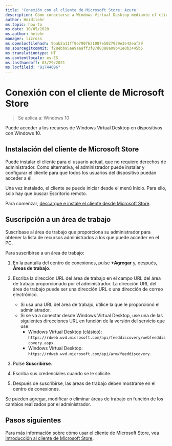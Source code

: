 ```yaml
---
title: 'Conexión con el cliente de Microsoft Store: Azure'
description: Cómo conectarse a Windows Virtual Desktop mediante el cliente de Microsoft Store.
author: Heidilohr
ms.topic: how-to
ms.date: 10/05/2020
ms.author: helohr
manager: lizross
ms.openlocfilehash: 9bab2a11ff9e7907621087e5027929e3e42eaf29
ms.sourcegitcommit: f28ebb95ae9aaaff3f87d8388a09b41e0b3445b5
ms.translationtype: HT
ms.contentlocale: es-ES
ms.lasthandoff: 03/29/2021
ms.locfileid: "91744696"
---
```

# <a name="connect-with-the-microsoft-store-client"></a>Conexión con el cliente de Microsoft Store

>Se aplica a: Windows 10

Puede acceder a los recursos de Windows Virtual Desktop en dispositivos con Windows 10.

## <a name="install-the-microsoft-store-client"></a>Instalación del cliente de Microsoft Store

Puede instalar el cliente para el usuario actual, que no requiere derechos de administrador. Como alternativa, el administrador puede instalar y configurar el cliente para que todos los usuarios del dispositivo puedan acceder a él.

Una vez instalado, el cliente se puede iniciar desde el menú Inicio. Para ello, solo hay que buscar Escritorio remoto.

Para comenzar, [descargue e instale el cliente desde Microsoft Store](https://www.microsoft.com/store/productId/9WZDNCRFJ3PS).

## <a name="subscribe-to-a-workspace"></a>Suscripción a un área de trabajo

Suscríbase al área de trabajo que proporciona su administrador para obtener la lista de recursos administrados a los que puede acceder en el PC.

Para suscribirse a un área de trabajo:

1. En la pantalla del centro de conexiones, pulse **+Agregar** y, después, **Áreas de trabajo**.
2. Escriba la dirección URL del área de trabajo en el campo URL del área de trabajo proporcionado por el administrador. La dirección URL del área de trabajo puede ser una dirección URL o una dirección de correo electrónico.
   
   - Si usa una URL del área de trabajo, utilice la que le proporcionó el administrador.
   - Si se va a conectar desde Windows Virtual Desktop, use una de las siguientes direcciones URL en función de la versión del servicio que use:
       - Windows Virtual Desktop (clásico): `https://rdweb.wvd.microsoft.com/api/feeddiscovery/webfeeddiscovery.aspx`.
       - Windows Virtual Desktop: `https://rdweb.wvd.microsoft.com/api/arm/feeddiscovery`.
  
3. Pulse **Suscribirse**.
4. Escriba sus credenciales cuando se le solicite.
5. Después de suscribirse, las áreas de trabajo deben mostrarse en el centro de conexiones.

Se pueden agregar, modificar o eliminar áreas de trabajo en función de los cambios realizados por el administrador.

## <a name="next-steps"></a>Pasos siguientes

Para más información sobre cómo usar el cliente de Microsoft Store, vea [Introducción al cliente de Microsoft Store](/windows-server/remote/remote-desktop-services/clients/windows/).
